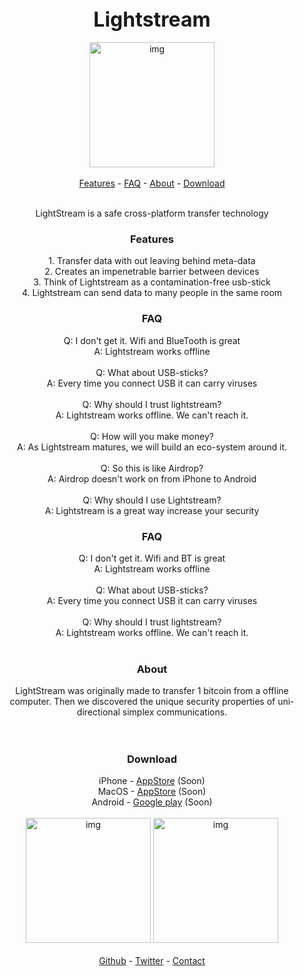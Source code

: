 <title>LightStream is a safe cross-platform transfer technology</title>

<center>
<font size="6">
<b>Lightstream</b></font><br><br>
<img width="200" alt="img" src="http://lightstream.to/lightstream.svg">
<br><br>
<a href="#FAQ">Features</a> -
<a href="#ABOUT">FAQ</a> -
<a href="#ABOUT">About</a> -
<a href="#DOWNLOAD">Download</a>
<br><br>
<p>
LightStream is a safe cross-platform transfer technology
</p>
</center>

<center>
<h3>Features</h3>
<p>
1. Transfer data with out leaving behind meta-data<br>
2. Creates an impenetrable barrier between devices<br>
3. Think of Lightstream as a contamination-free usb-stick<br>
4. Lightstream can send data to many people in the same room<br>

<h3>FAQ</h3>

Q: I don't get it. Wifi and BlueTooth is great<br>
A: Lightstream works offline <br><br>
Q: What about USB-sticks? <br>
A: Every time you connect USB it can carry viruses<br> <br>
Q: Why should I trust lightstream?<br>
A: Lightstream works offline. We can't reach it.<br> <br>
Q: How will you make money?<br>
A: As Lightstream matures, we will build an eco-system around it. <br><br>
Q: So this is like Airdrop?<br>
A: Airdrop doesn't work on from iPhone to Android<br><br>
Q: Why should I use Lightstream?<br>
A: Lightstream is a great way increase your security<br>
</p>
</center>



<center>
<h3>FAQ</h3>
<p>
Q: I don't get it. Wifi and BT is great<br>
A: Lightstream works offline <br><br>
Q: What about USB-sticks? <br>
A: Every time you connect USB it can carry viruses<br> <br>
Q: Why should I trust lightstream?<br>
A: Lightstream works offline. We can't reach it.<br> <br>
</p>
</center>

<center>
<h3>About</h3>
<p>
LightStream was originally made to transfer 1 bitcoin from a offline computer. Then we discovered the unique security properties of uni-directional simplex communications.<br><br><br>
</p>
</center>

<center>
<h3>Download</h3>
iPhone - <a href="#">AppStore</a> (Soon)<br>
MacOS - <a href="#">AppStore</a> (Soon)<br>
Android - <a href="#">Google play</a> (Soon)
</center>

<center>
<br>
<img width="200" alt="img" src="http://lightstream.to/applestore.svg">
<img width="200" alt="img" src="http://lightstream.to/googlestore.svg">
<br>
<br>
</center>


<center>
  <a href="#Github">Github</a> -
  <a href="#Twitter">Twitter</a> -
  <a href="#Contact">Contact</a>
</center>
